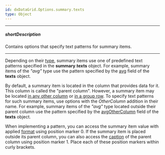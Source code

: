 ```yaml
---
id: dxDataGrid.Options.summary.texts
type: Object
---
```

---
##### shortDescription
Contains options that specify text patterns for summary items.

---
Depending on their [type](/Documentation/ApiReference/UI_Widgets/dxDataGrid/Configuration/summary/totalItems/#summaryType), summary items use one of predefined text patterns specified in the **summary**.**texts** object. For example, summary items of the *"avg"* type use the pattern specified by the [avg](/Documentation/ApiReference/UI_Widgets/dxDataGrid/Configuration/summary/texts/#avg) field of the **texts** object.

By default, a summary item is located in the column that provides data for it. This column is called the "parent column". However, a summary item may be located [in any other column](/Documentation/ApiReference/UI_Widgets/dxDataGrid/Configuration/summary/totalItems/#showInColumn) or [in a group row](/Documentation/ApiReference/UI_Widgets/dxDataGrid/Configuration/summary/groupItems/#showInGroupFooter). To specify text patterns for such summary items, use options with the *OtherColumn* addition in their name. For example, summary items of the *"avg"* type located outside their parent column use the pattern specified by the [avgOtherColumn](/Documentation/ApiReference/UI_Widgets/dxDataGrid/Configuration/summary/texts/#avgOtherColumn) field of the **texts** object.

When implementing a pattern, you can access the summary item value with applied [format](/Documentation/ApiReference/UI_Widgets/dxDataGrid/Configuration/summary/totalItems/#valueFormat) using position marker 0. If the summary item is placed outside its parent column, you can also access the [caption](/Documentation/ApiReference/UI_Widgets/dxDataGrid/Configuration/columns/#caption) of the parent column using position marker 1. Place each of these position markers within curly brackets.